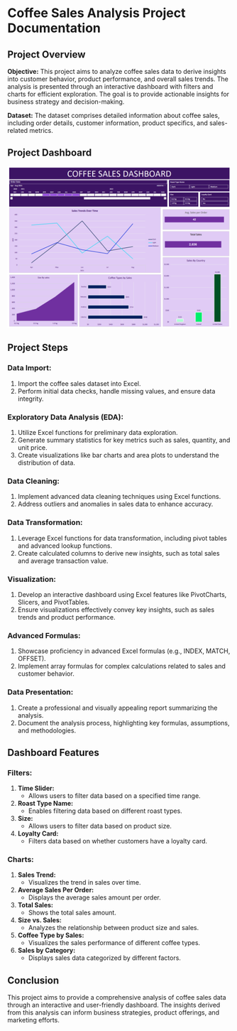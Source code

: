 # Coffee Sales Analysis Project Documentation

## Project Overview

**Objective:**
This project aims to analyze coffee sales data to derive insights into customer behavior, product performance, and overall sales trends. The analysis is presented through an interactive dashboard with filters and charts for efficient exploration. The goal is to provide actionable insights for business strategy and decision-making.

**Dataset:**
The dataset comprises detailed information about coffee sales, including order details, customer information, product specifics, and sales-related metrics.

## Project Dashboard


![Sales Trend Chart](https://github.com/umeaimanMerchant/CoffeeSales/blob/main/CoffeeSales.PNG)

## Project Steps

### Data Import:

1. Import the coffee sales dataset into Excel.
2. Perform initial data checks, handle missing values, and ensure data integrity.

### Exploratory Data Analysis (EDA):

1. Utilize Excel functions for preliminary data exploration.
2. Generate summary statistics for key metrics such as sales, quantity, and unit price.
3. Create visualizations like bar charts and area plots to understand the distribution of data.

### Data Cleaning:

1. Implement advanced data cleaning techniques using Excel functions.
2. Address outliers and anomalies in sales data to enhance accuracy.

### Data Transformation:

1. Leverage Excel functions for data transformation, including pivot tables and advanced lookup functions.
2. Create calculated columns to derive new insights, such as total sales and average transaction value.

### Visualization:

1. Develop an interactive dashboard using Excel features like PivotCharts, Slicers, and PivotTables.
2. Ensure visualizations effectively convey key insights, such as sales trends and product performance.

### Advanced Formulas:

1. Showcase proficiency in advanced Excel formulas (e.g., INDEX, MATCH, OFFSET).
2. Implement array formulas for complex calculations related to sales and customer behavior.

### Data Presentation:

1. Create a professional and visually appealing report summarizing the analysis.
2. Document the analysis process, highlighting key formulas, assumptions, and methodologies.

## Dashboard Features

### Filters:

1. **Time Slider:**
   - Allows users to filter data based on a specified time range.
2. **Roast Type Name:**
   - Enables filtering data based on different roast types.
3. **Size:**
   - Allows users to filter data based on product size.
4. **Loyalty Card:**
   - Filters data based on whether customers have a loyalty card.

### Charts:

1. **Sales Trend:**
   - Visualizes the trend in sales over time.
2. **Average Sales Per Order:**
   - Displays the average sales amount per order.
3. **Total Sales:**
   - Shows the total sales amount.
4. **Size vs. Sales:**
   - Analyzes the relationship between product size and sales.
5. **Coffee Type by Sales:**
   - Visualizes the sales performance of different coffee types.
6. **Sales by Category:**
   - Displays sales data categorized by different factors.

## Conclusion

This project aims to provide a comprehensive analysis of coffee sales data through an interactive and user-friendly dashboard. The insights derived from this analysis can inform business strategies, product offerings, and marketing efforts.
